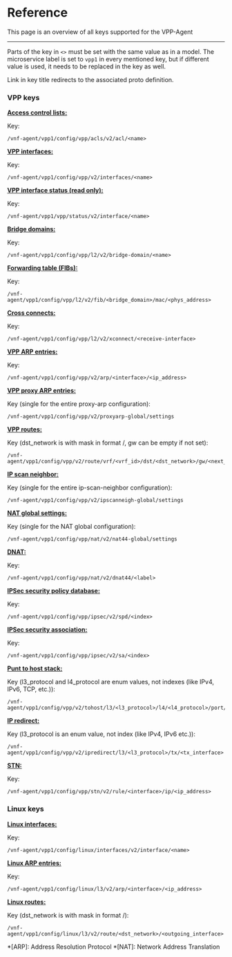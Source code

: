 # Reference

This page is an overview of all keys supported for the VPP-Agent

---

Parts of the key in `<>` must be set with the same value as in a model. The microservice label is set to `vpp1` in every mentioned key, but if different value is used, it needs to be replaced in the key as well.

Link in key title redirects to the associated proto definition.

### VPP keys

**[Access control lists:](https://github.com/ligato/vpp-agent/blob/master/api/models/vpp/acl/acl.proto)**

Key:
```
/vnf-agent/vpp1/config/vpp/acls/v2/acl/<name>
```

**[VPP interfaces:](https://github.com/ligato/vpp-agent/blob/master/api/models/vpp/interfaces/interface.proto)**

Key:
```
/vnf-agent/vpp1/config/vpp/v2/interfaces/<name>
```

**[VPP interface status (read only):](https://github.com/ligato/vpp-agent/blob/master/api/models/vpp/interfaces/state.proto)**

Key:
```
/vnf-agent/vpp1/vpp/status/v2/interface/<name>
```

**[Bridge domains:](https://github.com/ligato/vpp-agent/blob/master/api/models/vpp/l2/bridge-domain.proto)**

Key:
```
/vnf-agent/vpp1/config/vpp/l2/v2/bridge-domain/<name>
```

**[Forwarding table (FIBs):](https://github.com/ligato/vpp-agent/blob/master/api/models/vpp/l2/fib.proto)**

Key:
```
/vnf-agent/vpp1/config/vpp/l2/v2/fib/<bridge_domain>/mac/<phys_address>
```

**[Cross connects:](https://github.com/ligato/vpp-agent/blob/master/api/models/vpp/l2/xconnect.proto)**

Key:
```
/vnf-agent/vpp1/config/vpp/l2/v2/xconnect/<receive-interface>
```

**[VPP ARP entries:](https://github.com/ligato/vpp-agent/blob/master/api/models/vpp/l3/arp.proto)**

Key:
```
/vnf-agent/vpp1/config/vpp/v2/arp/<interface>/<ip_address>
```

**[VPP proxy ARP entries:](https://github.com/ligato/vpp-agent/blob/master/api/models/vpp/l3/l3.proto)**

Key (single for the entire proxy-arp configuration):
```
/vnf-agent/vpp1/config/vpp/v2/proxyarp-global/settings
```

**[VPP routes:](https://github.com/ligato/vpp-agent/blob/master/api/models/vpp/l3/route.proto)**

Key (dst_network is with mask in format <ip>/<mask>, gw can be empty if not set):
```
/vnf-agent/vpp1/config/vpp/v2/route/vrf/<vrf_id>/dst/<dst_network>/gw/<next_hop_addr>
```

**[IP scan neighbor:](https://github.com/ligato/vpp-agent/blob/master/api/models/vpp/l3/l3.proto)**

Key (single for the entire ip-scan-neighbor configuration):
```
/vnf-agent/vpp1/config/vpp/v2/ipscanneigh-global/settings
```

**[NAT global settings:](https://github.com/ligato/vpp-agent/blob/master/api/models/vpp/nat/nat.proto)**

Key (single for the NAT global configuration):
```
/vnf-agent/vpp1/config/vpp/nat/v2/nat44-global/settings
```

**[DNAT:](https://github.com/ligato/vpp-agent/blob/master/api/models/vpp/nat/nat.proto)**

Key:
```
/vnf-agent/vpp1/config/vpp/nat/v2/dnat44/<label>
```

**[IPSec security policy database:](https://github.com/ligato/vpp-agent/blob/master/api/models/vpp/ipsec/ipsec.proto)**

Key:
```
/vnf-agent/vpp1/config/vpp/ipsec/v2/spd/<index>
```

**[IPSec security association:](https://github.com/ligato/vpp-agent/blob/master/api/models/vpp/ipsec/ipsec.proto)**

Key:
```
/vnf-agent/vpp1/config/vpp/ipsec/v2/sa/<index>
```

**[Punt to host stack:](https://github.com/ligato/vpp-agent/blob/master/api/models/vpp/punt/punt.proto)**

Key (l3_protocol and l4_protocol are enum values, not indexes (like IPv4, IPv6, TCP, etc.)):
```
/vnf-agent/vpp1/config/vpp/v2/tohost/l3/<l3_protocol>/l4/<l4_protocol>/port/<port>
```

**[IP redirect:](https://github.com/ligato/vpp-agent/blob/master/api/models/vpp/punt/punt.proto)**

Key (l3_protocol is an enum value, not index (like IPv4, IPv6 etc.)):
```
/vnf-agent/vpp1/config/vpp/v2/ipredirect/l3/<l3_protocol>/tx/<tx_interface>
```

**[STN:](https://github.com/ligato/vpp-agent/blob/master/api/models/vpp/stn/stn.proto)**

Key:
```
/vnf-agent/vpp1/config/vpp/stn/v2/rule/<interface>/ip/<ip_address>
```

### Linux keys

**[Linux interfaces:](https://github.com/ligato/vpp-agent/blob/master/api/models/linux/interfaces/interface.proto)**

Key:
```
/vnf-agent/vpp1/config/linux/interfaces/v2/interface/<name>
```

**[Linux ARP entries:](https://github.com/ligato/vpp-agent/blob/master/api/models/linux/l3/arp.proto)**

Key:
```
/vnf-agent/vpp1/config/linux/l3/v2/arp/<interface>/<ip_address>
```

**[Linux routes:](https://github.com/ligato/vpp-agent/blob/master/api/models/linux/l3/route.proto)**

Key (dst_network is with mask in format <ip>/<mask>):
```
/vnf-agent/vpp1/config/linux/l3/v2/route/<dst_network>/<outgoing_interface>
```

*[ARP]: Address Resolution Protocol
*[NAT]: Network Address Translation


